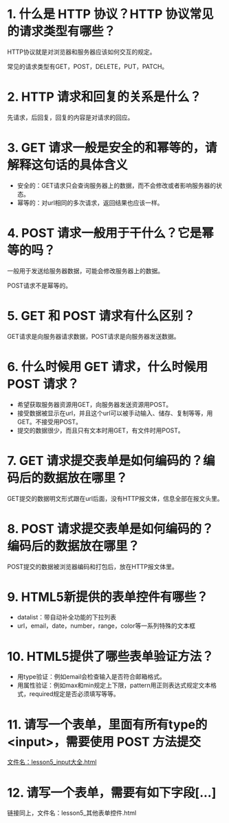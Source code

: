 # 1. 什么是 HTTP 协议？HTTP 协议常见的请求类型有哪些？
HTTP协议就是对浏览器和服务器应该如何交互的规定。

常见的请求类型有GET，POST，DELETE，PUT，PATCH。

# 2. HTTP 请求和回复的关系是什么？
先请求，后回复，回复的内容是对请求的回应。

# 3. GET 请求一般是安全的和幂等的，请解释这句话的具体含义
* 安全的：GET请求只会查询服务器上的数据，而不会修改或者影响服务器的状态。
* 幂等的：对url相同的多次请求，返回结果也应该一样。

# 4. POST 请求一般用于干什么？它是幂等的吗？
一般用于发送给服务器数据，可能会修改服务器上的数据。

POST请求不是幂等的。

# 5. GET 和 POST 请求有什么区别？
GET请求是向服务器请求数据，POST请求是向服务器发送数据。

# 6. 什么时候用 GET 请求，什么时候用 POST 请求？
* 希望获取服务器资源用GET，向服务器发送资源用POST。
* 接受数据被显示在url，并且这个url可以被手动输入、储存、复制等等，用GET。不接受用POST。
* 提交的数据很少，而且只有文本时用GET，有文件时用POST。

# 7. GET 请求提交表单是如何编码的？编码后的数据放在哪里？
GET提交的数据明文形式跟在url后面，没有HTTP报文体，信息全部在报文头里。

# 8. POST 请求提交表单是如何编码的？编码后的数据放在哪里？
POST提交的数据被浏览器编码和打包后，放在HTTP报文体里。

# 9. HTML5新提供的表单控件有哪些？
* datalist：带自动补全功能的下拉列表
* url，email，date，number，range，color等一系列特殊的文本框

# 10. HTML5提供了哪些表单验证方法？
* 用type验证：例如email会检查输入是否符合邮箱格式。
* 用属性验证：例如max和min规定上下限，pattern用正则表达式规定文本格式，required规定是否必须填写等等。

# 11. 请写一个表单，里面有所有type的&lt;input>，需要使用 POST 方法提交
[文件名：lesson5_input大全.html](https://github.com/FromFire/mfs-homework.git)

# 12. 请写一个表单，需要有如下字段[...]
链接同上，文件名：lesson5_其他表单控件.html